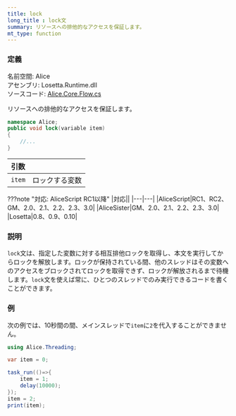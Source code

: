 ```yaml
---
title: lock
long_title : lock文
summary: リソースへの排他的なアクセスを保証します。
mt_type: function
---
```


### 定義
名前空間: Alice<br/>
アセンブリ: Losetta.Runtime.dll<br/>
ソースコード: [Alice.Core.Flow.cs](https://github.com/WSOFT-Project/Losetta/blob/master/Losetta.Runtime/Core/Alice.Core.Flow.cs)

リソースへの排他的なアクセスを保証します。

```cs title="AliceScript"
namespace Alice;
public void lock(variable item)
{
    //...
}
```

|引数| |
|-|-|
|`item`|ロックする変数|

???note "対応: AliceScript RC1以降"
    |対応||
    |---|---|
    |AliceScript|RC1、RC2、GM、2.0、2.1、2.2、2.3、3.0|
    |AliceSister|GM、2.0、2.1、2.2、2.3、3.0|
    |Losetta|0.8、0.9、0.10|

### 説明
`lock`文は、指定した変数に対する相互排他ロックを取得し、本文を実行してからロックを解放します。ロックが保持されている間、他のスレッドはその変数へのアクセスをブロックされてロックを取得できず、ロックが解放されるまで待機します。`lock`文を使えば常に、ひとつのスレッドでのみ実行できるコードを書くことができます。

### 例
次の例では、10秒間の間、メインスレッドで`item`に`2`を代入することができません。

```cs title="AliceScript"
using Alice.Threading;

var item = 0;

task_run(()=>{
    item = 1;
    delay(10000);
});
item = 2;
print(item);
```
